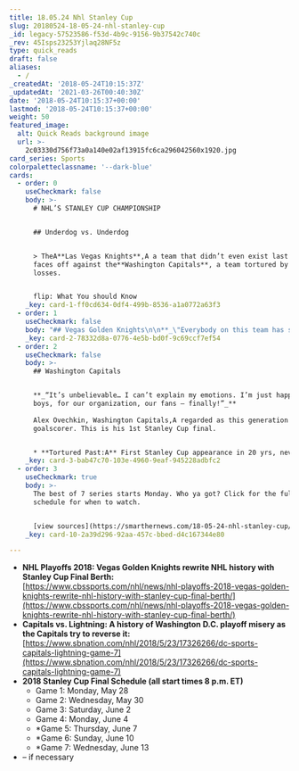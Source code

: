 ```yaml
---
title: 18.05.24 Nhl Stanley Cup
slug: 20180524-18-05-24-nhl-stanley-cup
_id: legacy-57523586-f53d-4b9c-9156-9b37542c740c
_rev: 45Isps23253Yjlaq28NF5z
type: quick_reads
draft: false
aliases:
  - /
_createdAt: '2018-05-24T10:15:37Z'
_updatedAt: '2021-03-26T00:40:30Z'
date: '2018-05-24T10:15:37+00:00'
lastmod: '2018-05-24T10:15:37+00:00'
weight: 50
featured_image:
  alt: Quick Reads background image
  url: >-
    2c03330d756f73a0a140e02af13915fc6ca296042560x1920.jpg
card_series: Sports
colorpaletteclassname: '--dark-blue'
cards:
  - order: 0
    useCheckmark: false
    body: >-
      # NHL’S STANLEY CUP CHAMPIONSHIP


      ## Underdog vs. Underdog


      > TheA**Las Vegas Knights**,A a team that didn’t even exist last year,
      faces off against the**Washington Capitals**, a team tortured by playoff
      losses.


      flip: What You should Know
    _key: card-1-ff0cd634-0df4-499b-8536-a1a0772a63f3
  - order: 1
    useCheckmark: false
    body: "## Vegas Golden Knights\n\n**_\"Everybody on this team has something to prove. We call ourselves a\x18The Golden Misfits’ for a reason. We’re doing a good job of proving everybody wrong.\"_**  \n  \nRyan Reaves, Golden Knights, helped score winning goal that sent team to the Final.\n\n* **New franchise:** At one point, 500-1 odds to win championship."
    _key: card-2-78332d8a-0776-4e5b-bd0f-9c69ccf7ef54
  - order: 2
    useCheckmark: false
    body: >-
      ## Washington Capitals


      **_“It’s unbelievable… I can’t explain my emotions. I’m just happy for my
      boys, for our organization, our fans — finally!”_**  
        
      Alex Ovechkin, Washington Capitals,A regarded as this generation's great
      goalscorer. This is his 1st Stanley Cup final.


      * **Tortured Past:A** First Stanley Cup appearance in 20 yrs, never won.
    _key: card-3-bab47c70-103e-4960-9eaf-945228adbfc2
  - order: 3
    useCheckmark: true
    body: >-
      The best of 7 series starts Monday. Who ya got? Click for the full
      schedule for when to watch.


      [view sources](https://smarthernews.com/18-05-24-nhl-stanley-cup/)
    _key: card-10-2a39d296-92aa-457c-bbed-d4c167344e80

---
```

* **NHL Playoffs 2018: Vegas Golden Knights rewrite NHL history with Stanley Cup Final Berth:**  
[https://www.cbssports.com/nhl/news/nhl-playoffs-2018-vegas-golden-knights-rewrite-nhl-history-with-stanley-cup-final-berth/](https://www.cbssports.com/nhl/news/nhl-playoffs-2018-vegas-golden-knights-rewrite-nhl-history-with-stanley-cup-final-berth/)
* **Capitals vs. Lightning: A history of Washington D.C. playoff misery as the Capitals try to reverse it:**  
[https://www.sbnation.com/nhl/2018/5/23/17326266/dc-sports-capitals-lightning-game-7](https://www.sbnation.com/nhl/2018/5/23/17326266/dc-sports-capitals-lightning-game-7)
* **2018 Stanley Cup Final Schedule (all start times 8 p.m. ET)**
  * Game 1: Monday, May 28
  * Game 2: Wednesday, May 30
  * Game 3: Saturday, June 2
  * Game 4: Monday, June 4
  * *Game 5: Thursday, June 7
  * *Game 6: Sunday, June 10
  * *Game 7: Wednesday, June 13  
* – if necessary